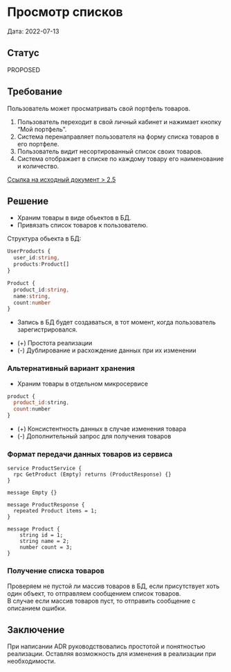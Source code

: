 # Просмотр списков

Дата: 2022-07-13

## Статус

PROPOSED

## Требование

Пользователь может просматривать свой портфель товаров.

1. Пользователь переходит в свой личный кабинет и нажимает кнопку “Мой портфель”.
2. Система перенаправляет пользователя на форму списка товаров в его портфеле.
3. Пользователь видит несортированный список своих товаров.
4. Система отображает в списке по каждому товару его наименование и количество.

[Ссылка на исходный документ > 2.5](https://docs.google.com/document/d/1HwW4-Q8kIadQPA3vRosXDwSpWbfjIRJMwdgL5OhvnXY/edit#bookmark=id.mp2ty44x9mgp)

## Решение

- Храним товары в виде обьектов в БД.
- Привязать список товаров к пользователю.

Структура обьекта в БД:

```ts
UserProducts {
  user_id:string,
  products:Product[]
}
```
```ts
Product {
  product_id:string,
  name:string,
  count:number
}
```

- Запись в БД будет создаваться, в тот момент, когда пользователь зарегистрировался.

+ (+) Простота реализации
+ (-) Дублирование и расхождение данных при их изменении

### Альтернативный вариант хранения

- Храним товары в отдельном микросервисе

```js
product {
  product_id:string,
  count:number
}
```
+ (+) Консистентность данных в случае изменения товара
+ (-) Дополнительный запрос для получения товаров


### Формат передачи данных товаров из сервиса

```proto3
service ProductService {
  rpc GetProduct (Empty) returns (ProductResponse) {}
}

message Empty {}

message ProductResponse {
  repeated Product items = 1;
}

message Product {
    string id = 1;
    string name = 2;
    number count = 3;
}
```

### Получение списка товаров

Проверяем не пустой ли массив товаров в БД, если присутствует хоть один объект, то отправляем сообщением список товаров.</br> В случае если массив товаров пуст, то отправить сообщение с описанием ошибки.


## Заключение

При написании ADR руководствовались простотой и понятностью реализации. Оставляя возможность для изменения в реализации при необходимости.